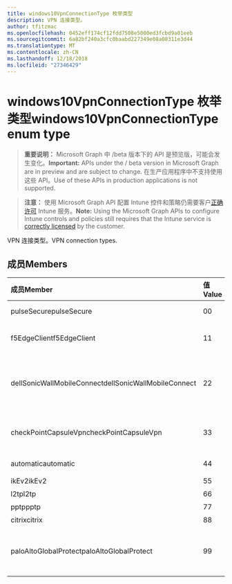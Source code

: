 ```yaml
---
title: windows10VpnConnectionType 枚举类型
description: VPN 连接类型。
author: tfitzmac
ms.openlocfilehash: 0452eff174cf12fdd7508e5000ed3fcbd9a01eeb
ms.sourcegitcommit: 6a82bf240a3cfc0baabd227349e08a08311e3d44
ms.translationtype: MT
ms.contentlocale: zh-CN
ms.lasthandoff: 12/18/2018
ms.locfileid: "27346429"
---
```

# <a name="windows10vpnconnectiontype-enum-type"></a><span data-ttu-id="b5e49-103">windows10VpnConnectionType 枚举类型</span><span class="sxs-lookup"><span data-stu-id="b5e49-103">windows10VpnConnectionType enum type</span></span>

> <span data-ttu-id="b5e49-104">**重要说明：** Microsoft Graph 中 /beta 版本下的 API 是预览版，可能会发生变化。</span><span class="sxs-lookup"><span data-stu-id="b5e49-104">**Important:** APIs under the / beta version in Microsoft Graph are in preview and are subject to change.</span></span> <span data-ttu-id="b5e49-105">在生产应用程序中不支持使用这些 API。</span><span class="sxs-lookup"><span data-stu-id="b5e49-105">Use of these APIs in production applications is not supported.</span></span>

> <span data-ttu-id="b5e49-106">**注意：** 使用 Microsoft Graph API 配置 Intune 控件和策略仍需要客户[正确许可](https://go.microsoft.com/fwlink/?linkid=839381) Intune 服务。</span><span class="sxs-lookup"><span data-stu-id="b5e49-106">**Note:** Using the Microsoft Graph APIs to configure Intune controls and policies still requires that the Intune service is [correctly licensed](https://go.microsoft.com/fwlink/?linkid=839381) by the customer.</span></span>

<span data-ttu-id="b5e49-107">VPN 连接类型。</span><span class="sxs-lookup"><span data-stu-id="b5e49-107">VPN connection types.</span></span>
## <a name="members"></a><span data-ttu-id="b5e49-108">成员</span><span class="sxs-lookup"><span data-stu-id="b5e49-108">Members</span></span>
|<span data-ttu-id="b5e49-109">成员</span><span class="sxs-lookup"><span data-stu-id="b5e49-109">Member</span></span>|<span data-ttu-id="b5e49-110">值</span><span class="sxs-lookup"><span data-stu-id="b5e49-110">Value</span></span>|<span data-ttu-id="b5e49-111">说明</span><span class="sxs-lookup"><span data-stu-id="b5e49-111">Description</span></span>|
|:---|:---|:---|
|<span data-ttu-id="b5e49-112">pulseSecure</span><span class="sxs-lookup"><span data-stu-id="b5e49-112">pulseSecure</span></span>|<span data-ttu-id="b5e49-113">0</span><span class="sxs-lookup"><span data-stu-id="b5e49-113">0</span></span>|<span data-ttu-id="b5e49-114">脉冲安全。</span><span class="sxs-lookup"><span data-stu-id="b5e49-114">Pulse Secure.</span></span>|
|<span data-ttu-id="b5e49-115">f5EdgeClient</span><span class="sxs-lookup"><span data-stu-id="b5e49-115">f5EdgeClient</span></span>|<span data-ttu-id="b5e49-116">1</span><span class="sxs-lookup"><span data-stu-id="b5e49-116">1</span></span>|<span data-ttu-id="b5e49-117">F5 边缘客户端。</span><span class="sxs-lookup"><span data-stu-id="b5e49-117">F5 Edge Client.</span></span>|
|<span data-ttu-id="b5e49-118">dellSonicWallMobileConnect</span><span class="sxs-lookup"><span data-stu-id="b5e49-118">dellSonicWallMobileConnect</span></span>|<span data-ttu-id="b5e49-119">2</span><span class="sxs-lookup"><span data-stu-id="b5e49-119">2</span></span>|<span data-ttu-id="b5e49-120">Dell 使 SonicWALL Mobile 连接。</span><span class="sxs-lookup"><span data-stu-id="b5e49-120">Dell SonicWALL Mobile Connection.</span></span>|
|<span data-ttu-id="b5e49-121">checkPointCapsuleVpn</span><span class="sxs-lookup"><span data-stu-id="b5e49-121">checkPointCapsuleVpn</span></span>|<span data-ttu-id="b5e49-122">3</span><span class="sxs-lookup"><span data-stu-id="b5e49-122">3</span></span>|<span data-ttu-id="b5e49-123">检查点胶囊 VPN。</span><span class="sxs-lookup"><span data-stu-id="b5e49-123">Check Point Capsule VPN.</span></span>|
|<span data-ttu-id="b5e49-124">automatic</span><span class="sxs-lookup"><span data-stu-id="b5e49-124">automatic</span></span>|<span data-ttu-id="b5e49-125">4</span><span class="sxs-lookup"><span data-stu-id="b5e49-125">4</span></span>|<span data-ttu-id="b5e49-126">自动。</span><span class="sxs-lookup"><span data-stu-id="b5e49-126">Automatic.</span></span>|
|<span data-ttu-id="b5e49-127">ikEv2</span><span class="sxs-lookup"><span data-stu-id="b5e49-127">ikEv2</span></span>|<span data-ttu-id="b5e49-128">5</span><span class="sxs-lookup"><span data-stu-id="b5e49-128">5</span></span>|<span data-ttu-id="b5e49-129">IKEv2。</span><span class="sxs-lookup"><span data-stu-id="b5e49-129">IKEv2.</span></span>|
|<span data-ttu-id="b5e49-130">l2tp</span><span class="sxs-lookup"><span data-stu-id="b5e49-130">l2tp</span></span>|<span data-ttu-id="b5e49-131">6</span><span class="sxs-lookup"><span data-stu-id="b5e49-131">6</span></span>|<span data-ttu-id="b5e49-132">L2TP。</span><span class="sxs-lookup"><span data-stu-id="b5e49-132">L2TP.</span></span>|
|<span data-ttu-id="b5e49-133">pptp</span><span class="sxs-lookup"><span data-stu-id="b5e49-133">pptp</span></span>|<span data-ttu-id="b5e49-134">7</span><span class="sxs-lookup"><span data-stu-id="b5e49-134">7</span></span>|<span data-ttu-id="b5e49-135">PPTP。</span><span class="sxs-lookup"><span data-stu-id="b5e49-135">PPTP.</span></span>|
|<span data-ttu-id="b5e49-136">citrix</span><span class="sxs-lookup"><span data-stu-id="b5e49-136">citrix</span></span>|<span data-ttu-id="b5e49-137">8</span><span class="sxs-lookup"><span data-stu-id="b5e49-137">8</span></span>|<span data-ttu-id="b5e49-138">Citrix。</span><span class="sxs-lookup"><span data-stu-id="b5e49-138">Citrix.</span></span>|
|<span data-ttu-id="b5e49-139">paloAltoGlobalProtect</span><span class="sxs-lookup"><span data-stu-id="b5e49-139">paloAltoGlobalProtect</span></span>|<span data-ttu-id="b5e49-140">9</span><span class="sxs-lookup"><span data-stu-id="b5e49-140">9</span></span>|<span data-ttu-id="b5e49-141">帕罗奥市网络 GlobalProtect。</span><span class="sxs-lookup"><span data-stu-id="b5e49-141">Palo Alto Networks GlobalProtect.</span></span>|





